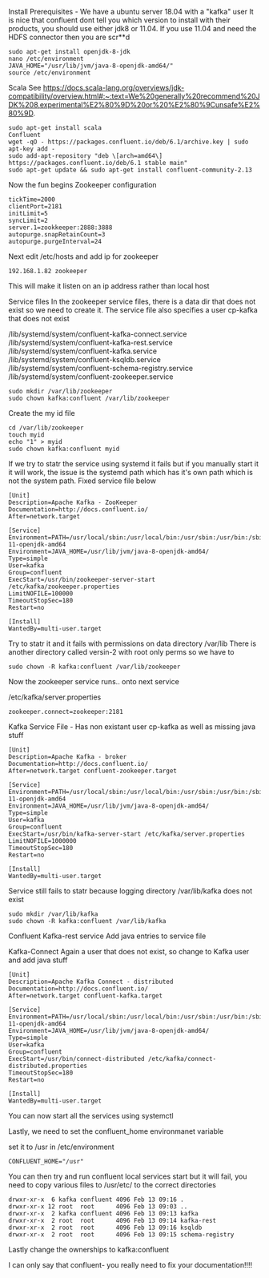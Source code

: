 Install Prerequisites - We have a ubuntu server 18.04 with a "kafka" user
It is nice that confluent dont tell you which version to install with their products, you should use either jdk8 or 11.04. If you use 11.04 and need the HDFS connector then you are scr**d
```
sudo apt-get install openjdk-8-jdk
nano /etc/environment
JAVA_HOME="/usr/lib/jvm/java-8-openjdk-amd64/"
source /etc/environment
```
Scala
See https://docs.scala-lang.org/overviews/jdk-compatibility/overview.html#:~:text=We%20generally%20recommend%20JDK%208,experimental%E2%80%9D%20or%20%E2%80%9Cunsafe%E2%80%9D.
```
sudo apt-get install scala
Confluent
wget -qO - https://packages.confluent.io/deb/6.1/archive.key | sudo apt-key add -
sudo add-apt-repository "deb \[arch=amd64\] https://packages.confluent.io/deb/6.1 stable main"
sudo apt-get update && sudo apt-get install confluent-community-2.13
```
Now the fun begins
Zookeeper configuration
```
tickTime=2000
clientPort=2181
initLimit=5
syncLimit=2
server.1=zookkeeper:2888:3888
autopurge.snapRetainCount=3
autopurge.purgeInterval=24
```

Next edit /etc/hosts and add ip for zookeeper
```
192.168.1.82 zookeeper
```
This will make it listen on an ip address rather than local host
 
Service files
In the zookeeper service files, there is a data dir that does not exist so we need to create it. The service file also specifies a user cp-kafka that does not exist

/lib/systemd/system/confluent-kafka-connect.service
/lib/systemd/system/confluent-kafka-rest.service
/lib/systemd/system/confluent-kafka.service
/lib/systemd/system/confluent-ksqldb.service
/lib/systemd/system/confluent-schema-registry.service
/lib/systemd/system/confluent-zookeeper.service
```
sudo mkdir /var/lib/zookeeper
sudo chown kafka:confluent /var/lib/zookeeper
```
Create the my id file
```
cd /var/lib/zookeeper
touch myid
echo "1" > myid
sudo chown kafka:confluent myid
```
If we try to statr the service using systemd it fails but if you manually start it it will work, the issue is the systemd path which has it's own path which is not the system path. Fixed service file below
```
[Unit]
Description=Apache Kafka - ZooKeeper
Documentation=http://docs.confluent.io/
After=network.target

[Service]
Environment=PATH=/usr/local/sbin:/usr/local/bin:/usr/sbin:/usr/bin:/sbin:/bin:/usr/lib/jvm/java-11-openjdk-amd64
Environment=JAVA_HOME=/usr/lib/jvm/java-8-openjdk-amd64/
Type=simple
User=kafka
Group=confluent
ExecStart=/usr/bin/zookeeper-server-start /etc/kafka/zookeeper.properties
LimitNOFILE=100000
TimeoutStopSec=180
Restart=no

[Install]
WantedBy=multi-user.target
```
Try to statr it and it fails with permissions on data directory /var/lib
There is another directory called versin-2 with root only perms so we have to
```
sudo chown -R kafka:confluent /var/lib/zookeeper
```
Now the zookeeper service runs.. onto next service

/etc/kafka/server.properties
```
zookeeper.connect=zookeeper:2181
```
Kafka Service File - Has non existant user cp-kafka as well as missing java stuff

```
[Unit]
Description=Apache Kafka - broker
Documentation=http://docs.confluent.io/
After=network.target confluent-zookeeper.target

[Service]
Environment=PATH=/usr/local/sbin:/usr/local/bin:/usr/sbin:/usr/bin:/sbin:/bin:/usr/lib/jvm/java-11-openjdk-amd64
Environment=JAVA_HOME=/usr/lib/jvm/java-8-openjdk-amd64/
Type=simple
User=kafka
Group=confluent
ExecStart=/usr/bin/kafka-server-start /etc/kafka/server.properties
LimitNOFILE=1000000
TimeoutStopSec=180
Restart=no

[Install]
WantedBy=multi-user.target
```
Service still fails to statr because logging directory /var/lib/kafka does not exist
```
sudo mkdir /var/lib/kafka
sudo chown -R kafka:confluent /var/lib/kafka
```

Confluent Kafka-rest service
Add java entries to service file

Kafka-Connect
Again a user that does not exist, so change to Kafka user and add java stuff
```
[Unit]
Description=Apache Kafka Connect - distributed
Documentation=http://docs.confluent.io/
After=network.target confluent-kafka.target

[Service]
Environment=PATH=/usr/local/sbin:/usr/local/bin:/usr/sbin:/usr/bin:/sbin:/bin:/usr/lib/jvm/java-11-openjdk-amd64
Environment=JAVA_HOME=/usr/lib/jvm/java-8-openjdk-amd64/
Type=simple
User=kafka
Group=confluent
ExecStart=/usr/bin/connect-distributed /etc/kafka/connect-distributed.properties
TimeoutStopSec=180
Restart=no

[Install]
WantedBy=multi-user.target
```
You can now start all the services using systemctl

Lastly, we need to set the confluent_home environmanet variable

set it to /usr in /etc/environment
```
CONFLUENT_HOME="/usr"
```
You can then try and run confluent local services start but it will fail, you need to copy various files to /usr/etc/ to the correct directories

```
drwxr-xr-x  6 kafka confluent 4096 Feb 13 09:16 .
drwxr-xr-x 12 root  root      4096 Feb 13 09:03 ..
drwxr-xr-x  2 kafka confluent 4096 Feb 13 09:13 kafka
drwxr-xr-x  2 root  root      4096 Feb 13 09:14 kafka-rest
drwxr-xr-x  2 root  root      4096 Feb 13 09:16 ksqldb
drwxr-xr-x  2 root  root      4096 Feb 13 09:15 schema-registry
```

Lastly change the ownerships to kafka:confluent

I can only say that confluent- you really need to fix your documentation!!!!
